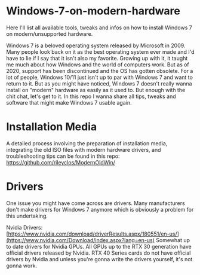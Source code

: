 # Windows-7-on-modern-hardware
Here I'll list all available tools, tweaks and infos on how to install Windows 7 on modern/unsupported hardware.

Windows 7 is a beloved operating system released by Microsoft in 2009. Many people look back on it as the best operating system ever made and I'd have to lie if I say that it isn't also my favorite.
Growing up with it, it taught me much about how Windows and the world of computers work. But as of 2020, support has been discontinued and the OS has gotten obsolete.
For a lot of people, Windows 10/11 just isn't up to par with Windows 7 and want to return to it. But as you might have noticed, Windows 7 doesn't really wanna install on "modern" hardware as easily as it used to.
But enough with the chit chat, let's get to it.
In this repo I wanna share all tips, tweaks and software that might make Windows 7 usable again. 

# Installation Media
A detailed process involving the preparation of installation media, integrating the old ISO files with modern hardware drivers, and troubleshooting tips can be found in this repo:
https://github.com/rileyclos/ModernOldWin/




# Drivers
One issue you might have come across are drivers. Many manufacturers don't make drivers for Windows 7 anymore which is obviously a problem for this undertaking.

Nvidia Drivers:
[https://www.nvidia.com/download/driverResults.aspx/180551/en-us/](https://www.nvidia.com/Download/index.aspx?lang=en-us)
Somewhat up to date drivers for Nvidia GPUs.
All GPUs up to the RTX 30 generation have official drivers released by Nvidia.
RTX 40 Series cards do not have official drivers by Nvidia and unless you're gonna write the drivers yourself, it's not gonna work.

